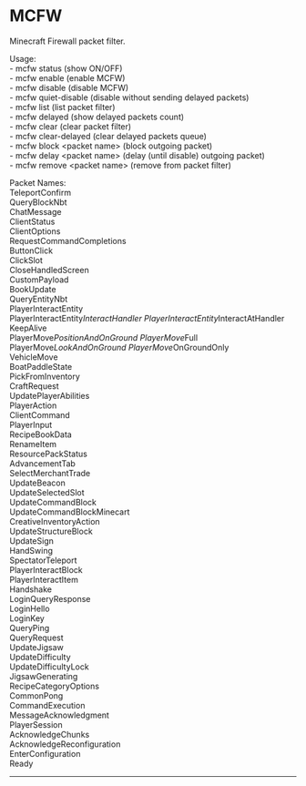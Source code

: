 # MCFW

Minecraft Firewall packet filter.

Usage:\
    - mcfw status (show ON/OFF)\
    - mcfw enable (enable MCFW)\
    - mcfw disable (disable MCFW)\
    - mcfw quiet-disable (disable without sending delayed packets)\
    - mcfw list (list packet filter)\
    - mcfw delayed (show delayed packets count)\
    - mcfw clear (clear packet filter)\
    - mcfw clear-delayed (clear delayed packets queue)\
    - mcfw block &lt;packet name&gt; (block outgoing packet)\
    - mcfw delay &lt;packet name&gt; (delay (until disable) outgoing packet)\
    - mcfw remove &lt;packet name&gt; (remove from packet filter)

Packet Names:\
TeleportConfirm\
QueryBlockNbt\
ChatMessage\
ClientStatus\
ClientOptions\
RequestCommandCompletions\
ButtonClick\
ClickSlot\
CloseHandledScreen\
CustomPayload\
BookUpdate\
QueryEntityNbt\
PlayerInteractEntity\
PlayerInteractEntity$InteractHandler\
PlayerInteractEntity$InteractAtHandler\
KeepAlive\
PlayerMove$PositionAndOnGround\
PlayerMove$Full\
PlayerMove$LookAndOnGround\
PlayerMove$OnGroundOnly\
VehicleMove\
BoatPaddleState\
PickFromInventory\
CraftRequest\
UpdatePlayerAbilities\
PlayerAction\
ClientCommand\
PlayerInput\
RecipeBookData\
RenameItem\
ResourcePackStatus\
AdvancementTab\
SelectMerchantTrade\
UpdateBeacon\
UpdateSelectedSlot\
UpdateCommandBlock\
UpdateCommandBlockMinecart\
CreativeInventoryAction\
UpdateStructureBlock\
UpdateSign\
HandSwing\
SpectatorTeleport\
PlayerInteractBlock\
PlayerInteractItem\
Handshake\
LoginQueryResponse\
LoginHello\
LoginKey\
QueryPing\
QueryRequest\
UpdateJigsaw\
UpdateDifficulty\
UpdateDifficultyLock\
JigsawGenerating\
RecipeCategoryOptions\
CommonPong\
CommandExecution\
MessageAcknowledgment\
PlayerSession\
AcknowledgeChunks\
AcknowledgeReconfiguration\
EnterConfiguration\
Ready

---